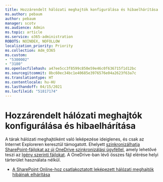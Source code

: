 ```yaml
---
title: Hozzárendelt hálózati meghajtók konfigurálása és hibaelhárítása
ms.author: pebaum
author: pebaum
manager: scotv
ms.audience: Admin
ms.topic: article
ms.service: o365-administration
ROBOTS: NOINDEX, NOFOLLOW
localization_priority: Priority
ms.collection: Adm_O365
ms.custom:
- "5300002"
- "3180"
ms.openlocfilehash: a47ee5cc3f8599c850e59e46c0f636715f1d12bc
ms.sourcegitcommit: 8bc60ec34bc1e40685e3976576e04a2623f63a7c
ms.translationtype: HT
ms.contentlocale: hu-HU
ms.lasthandoff: 04/15/2021
ms.locfileid: "51817174"
---
```

# <a name="configure-and-troubleshoot-mapped-network-drives"></a>Hozzárendelt hálózati meghajtók konfigurálása és hibaelhárítása

A tárak hálózati meghajtóként való leképezése ideiglenes, és csak az Internet Exploreren keresztül támogatott. Ehelyett [szinkronizálhatja SharePoint-fájlokat az új OneDrive szinkronizálási ügyféllel](https://support.office.com/article/6de9ede8-5b6e-4503-80b2-6190f3354a88), amely lehetővé teszi az [Igény szerinti fájlokat](https://support.office.com/article/0e6860d3-d9f3-4971-b321-7092438fb38e). A OneDrive-ban lévő összes fájl elérése helyi tárterület használata nélkül.

- [A SharePoint Online-hoz csatlakoztatott leképezett hálózati meghajtók hibáinak elhárítása](https://docs.microsoft.com/sharepoint/support/administration/troubleshoot-mapped-network-drives)
